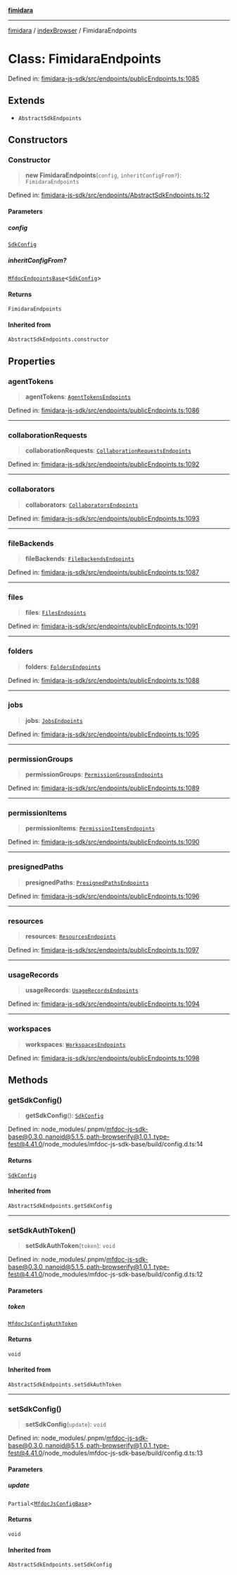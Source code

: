 [**fimidara**](../../README.md)

***

[fimidara](../../modules.md) / [indexBrowser](../README.md) / FimidaraEndpoints

# Class: FimidaraEndpoints

Defined in: [fimidara-js-sdk/src/endpoints/publicEndpoints.ts:1085](https://github.com/softkave/fimidara/blob/feac071900ab8644442d355e5cb5db9df2f34600/fimidara-js-sdk/src/endpoints/publicEndpoints.ts#L1085)

## Extends

- `AbstractSdkEndpoints`

## Constructors

### Constructor

> **new FimidaraEndpoints**(`config`, `inheritConfigFrom?`): `FimidaraEndpoints`

Defined in: [fimidara-js-sdk/src/endpoints/AbstractSdkEndpoints.ts:12](https://github.com/softkave/fimidara/blob/feac071900ab8644442d355e5cb5db9df2f34600/fimidara-js-sdk/src/endpoints/AbstractSdkEndpoints.ts#L12)

#### Parameters

##### config

[`SdkConfig`](../interfaces/SdkConfig.md)

##### inheritConfigFrom?

[`MfdocEndpointsBase`](MfdocEndpointsBase.md)\<[`SdkConfig`](../interfaces/SdkConfig.md)\>

#### Returns

`FimidaraEndpoints`

#### Inherited from

`AbstractSdkEndpoints.constructor`

## Properties

### agentTokens

> **agentTokens**: [`AgentTokensEndpoints`](AgentTokensEndpoints.md)

Defined in: [fimidara-js-sdk/src/endpoints/publicEndpoints.ts:1086](https://github.com/softkave/fimidara/blob/feac071900ab8644442d355e5cb5db9df2f34600/fimidara-js-sdk/src/endpoints/publicEndpoints.ts#L1086)

***

### collaborationRequests

> **collaborationRequests**: [`CollaborationRequestsEndpoints`](CollaborationRequestsEndpoints.md)

Defined in: [fimidara-js-sdk/src/endpoints/publicEndpoints.ts:1092](https://github.com/softkave/fimidara/blob/feac071900ab8644442d355e5cb5db9df2f34600/fimidara-js-sdk/src/endpoints/publicEndpoints.ts#L1092)

***

### collaborators

> **collaborators**: [`CollaboratorsEndpoints`](CollaboratorsEndpoints.md)

Defined in: [fimidara-js-sdk/src/endpoints/publicEndpoints.ts:1093](https://github.com/softkave/fimidara/blob/feac071900ab8644442d355e5cb5db9df2f34600/fimidara-js-sdk/src/endpoints/publicEndpoints.ts#L1093)

***

### fileBackends

> **fileBackends**: [`FileBackendsEndpoints`](FileBackendsEndpoints.md)

Defined in: [fimidara-js-sdk/src/endpoints/publicEndpoints.ts:1087](https://github.com/softkave/fimidara/blob/feac071900ab8644442d355e5cb5db9df2f34600/fimidara-js-sdk/src/endpoints/publicEndpoints.ts#L1087)

***

### files

> **files**: [`FilesEndpoints`](FilesEndpoints.md)

Defined in: [fimidara-js-sdk/src/endpoints/publicEndpoints.ts:1091](https://github.com/softkave/fimidara/blob/feac071900ab8644442d355e5cb5db9df2f34600/fimidara-js-sdk/src/endpoints/publicEndpoints.ts#L1091)

***

### folders

> **folders**: [`FoldersEndpoints`](FoldersEndpoints.md)

Defined in: [fimidara-js-sdk/src/endpoints/publicEndpoints.ts:1088](https://github.com/softkave/fimidara/blob/feac071900ab8644442d355e5cb5db9df2f34600/fimidara-js-sdk/src/endpoints/publicEndpoints.ts#L1088)

***

### jobs

> **jobs**: [`JobsEndpoints`](JobsEndpoints.md)

Defined in: [fimidara-js-sdk/src/endpoints/publicEndpoints.ts:1095](https://github.com/softkave/fimidara/blob/feac071900ab8644442d355e5cb5db9df2f34600/fimidara-js-sdk/src/endpoints/publicEndpoints.ts#L1095)

***

### permissionGroups

> **permissionGroups**: [`PermissionGroupsEndpoints`](PermissionGroupsEndpoints.md)

Defined in: [fimidara-js-sdk/src/endpoints/publicEndpoints.ts:1089](https://github.com/softkave/fimidara/blob/feac071900ab8644442d355e5cb5db9df2f34600/fimidara-js-sdk/src/endpoints/publicEndpoints.ts#L1089)

***

### permissionItems

> **permissionItems**: [`PermissionItemsEndpoints`](PermissionItemsEndpoints.md)

Defined in: [fimidara-js-sdk/src/endpoints/publicEndpoints.ts:1090](https://github.com/softkave/fimidara/blob/feac071900ab8644442d355e5cb5db9df2f34600/fimidara-js-sdk/src/endpoints/publicEndpoints.ts#L1090)

***

### presignedPaths

> **presignedPaths**: [`PresignedPathsEndpoints`](PresignedPathsEndpoints.md)

Defined in: [fimidara-js-sdk/src/endpoints/publicEndpoints.ts:1096](https://github.com/softkave/fimidara/blob/feac071900ab8644442d355e5cb5db9df2f34600/fimidara-js-sdk/src/endpoints/publicEndpoints.ts#L1096)

***

### resources

> **resources**: [`ResourcesEndpoints`](ResourcesEndpoints.md)

Defined in: [fimidara-js-sdk/src/endpoints/publicEndpoints.ts:1097](https://github.com/softkave/fimidara/blob/feac071900ab8644442d355e5cb5db9df2f34600/fimidara-js-sdk/src/endpoints/publicEndpoints.ts#L1097)

***

### usageRecords

> **usageRecords**: [`UsageRecordsEndpoints`](UsageRecordsEndpoints.md)

Defined in: [fimidara-js-sdk/src/endpoints/publicEndpoints.ts:1094](https://github.com/softkave/fimidara/blob/feac071900ab8644442d355e5cb5db9df2f34600/fimidara-js-sdk/src/endpoints/publicEndpoints.ts#L1094)

***

### workspaces

> **workspaces**: [`WorkspacesEndpoints`](WorkspacesEndpoints.md)

Defined in: [fimidara-js-sdk/src/endpoints/publicEndpoints.ts:1098](https://github.com/softkave/fimidara/blob/feac071900ab8644442d355e5cb5db9df2f34600/fimidara-js-sdk/src/endpoints/publicEndpoints.ts#L1098)

## Methods

### getSdkConfig()

> **getSdkConfig**(): [`SdkConfig`](../interfaces/SdkConfig.md)

Defined in: node\_modules/.pnpm/mfdoc-js-sdk-base@0.3.0\_nanoid@5.1.5\_path-browserify@1.0.1\_type-fest@4.41.0/node\_modules/mfdoc-js-sdk-base/build/config.d.ts:14

#### Returns

[`SdkConfig`](../interfaces/SdkConfig.md)

#### Inherited from

`AbstractSdkEndpoints.getSdkConfig`

***

### setSdkAuthToken()

> **setSdkAuthToken**(`token`): `void`

Defined in: node\_modules/.pnpm/mfdoc-js-sdk-base@0.3.0\_nanoid@5.1.5\_path-browserify@1.0.1\_type-fest@4.41.0/node\_modules/mfdoc-js-sdk-base/build/config.d.ts:12

#### Parameters

##### token

[`MfdocJsConfigAuthToken`](../type-aliases/MfdocJsConfigAuthToken.md)

#### Returns

`void`

#### Inherited from

`AbstractSdkEndpoints.setSdkAuthToken`

***

### setSdkConfig()

> **setSdkConfig**(`update`): `void`

Defined in: node\_modules/.pnpm/mfdoc-js-sdk-base@0.3.0\_nanoid@5.1.5\_path-browserify@1.0.1\_type-fest@4.41.0/node\_modules/mfdoc-js-sdk-base/build/config.d.ts:13

#### Parameters

##### update

`Partial`\<[`MfdocJsConfigBase`](../interfaces/MfdocJsConfigBase.md)\>

#### Returns

`void`

#### Inherited from

`AbstractSdkEndpoints.setSdkConfig`
